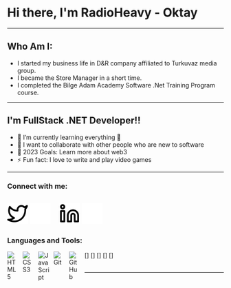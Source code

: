 # Hi there, I'm RadioHeavy - Oktay
---

## Who Am I:

- I started my business life in D&R company affiliated to Turkuvaz media group. 
- I became the Store Manager in a short time. 
- I completed the Bilge Adam Academy Software .Net Training Program course.
---
## I'm FullStack .NET Developer!!

- 🌱 I’m currently learning everything 🤣
- 👯 I want to collaborate with other people who are new to software
- 🥅 2023 Goals: Learn more about web3
- ⚡ Fun fact: I love to write and play video games
---
### Connect with me:

[![website](./img/twitter-light.svg)](https://twitter.com/dakmaybe#gh-light-mode-only)
[![website](./img/twitter-dark.svg)](https://twitter.com/dakmaybe#gh-dark-mode-only)
&nbsp;&nbsp;
[![website](./img/linkedin-light.svg)](https://linkedin.com/in/ismail-oktay-dak#gh-light-mode-only)
[![website](./img/linkedin-dark.svg)](https://linkedin.com/in/ismail-oktay-dak#gh-dark-mode-only)
&nbsp;&nbsp;
---
### Languages and Tools:

[<img align="left" alt="HTML5" width="26px" src="https://cdn.jsdelivr.net/gh/devicons/devicon/icons/html5/html5-original.svg" style="padding-right:10px;" />]
[<img align="left" alt="CSS3" width="26px" src="https://cdn.jsdelivr.net/gh/devicons/devicon/icons/css3/css3-original.svg" style="padding-right:10px;" />]
[<img align="left" alt="JavaScript" width="26px" src="https://cdn.jsdelivr.net/gh/devicons/devicon/icons/javascript/javascript-original.svg" style="padding-right:10px;" />]
[<img align="left" alt="Git" width="26px" src="https://cdn.jsdelivr.net/gh/devicons/devicon/icons/git/git-original.svg" style="padding-right:10px;" />]
[<img align="left" alt="GitHub" width="26px" src="https://user-images.githubusercontent.com/3369400/139447912-e0f43f33-6d9f-45f8-be46-2df5bbc91289.png" style="padding-right:10px;" />]
<br />
<br />

---
